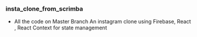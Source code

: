 ### insta_clone_from_scrimba
* All the code on Master Branch
An instagram clone using Firebase, React , React Context for state management
